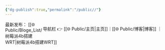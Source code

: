 ```yaml
---
{"dg-publish":true,"permalink":"/public//"}
---
```


<span style="float:right;">

导航栏  👉  [[🌐  Public/主页\|主页]]｜[[🌐  Public/博客\|博客]] ｜

</span>

最新发布：
[[🌐  Public/Bloge_List/树莓派4b搭建WRT\|树莓派4b搭建WRT]]






